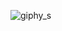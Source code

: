 ![giphy_s](https://user-images.githubusercontent.com/119305219/212228030-3c062b85-e978-4bc4-ba87-05a54adb28b3.gif)

<!---
kohirabbit/kohirabbit is a ✨ special ✨ repository because its `README.md` (this file) appears on your GitHub profile.
You can click the Preview link to take a look at your changes.
--->
